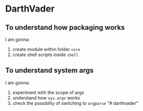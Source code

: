 # DarthVader

## To understand how packaging works

I am gonna:

1. create module within folder `core`
2. create shell scripts inside `shell`

## To understand system args

I am gonna:

1. experiment with the scope of args
2. understand how `sys.argv` works
3. check the possiblity of switching to `argparse`
"# darthvader" 
